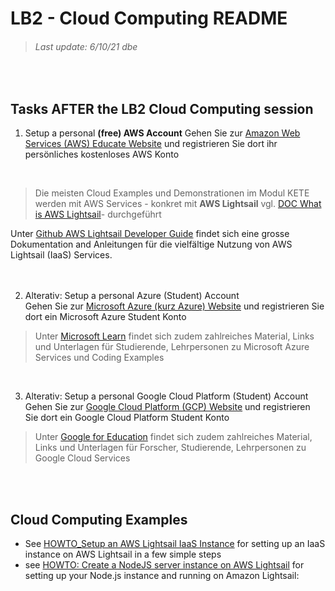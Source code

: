 # LB2 - Cloud Computing README
> ###### Last update: 6/10/21 dbe
</br>

## Tasks AFTER the LB2 Cloud Computing session  

1. Setup a personal **(free) AWS Account**
  Gehen Sie zur [Amazon Web Services (AWS) Educate Website](https://aws.amazon.com/de/education/awseducate/?nc1=h_ls) und registrieren Sie dort ihr persönliches kostenloses AWS   Konto
  </br>  

> Die meisten Cloud Examples und Demonstrationen im Modul KETE werden mit AWS Services - konkret mit **AWS Lightsail** vgl. [DOC What is AWS Lightsail](https://github.com/sawubona-gmbh/KETE-HS21-WORK/blob/17d6bd8729929c24e36ed1919a1ec17d6e634d0f/LB2-CloudComputing/DOC_AWS-Lightsail.md)- durchgeführt  
   
Unter [Github AWS Lightsail Developer Guide](https://github.com/awsdocs/amazon-lightsail-developer-guide/tree/master/doc_source) findet sich eine grosse Dokumentation and Anleitungen für die vielfältige Nutzung von AWS Lightsail (IaaS) Services.  
</br> 
</br> 

2. Alterativ: Setup a personal Azure (Student) Account
    </br>
    Gehen Sie zur [Microsoft Azure (kurz Azure) Website](https://azure.microsoft.com/de-de/free/students/) und registrieren Sie dort ein Microsoft Azure Student Konto
    </br>

> Unter [Microsoft Learn](https://docs.microsoft.com/de-de/learn/) findet sich zudem zahlreiches Material, Links und Unterlagen für Studierende, Lehrpersonen zu Microsoft Azure  Services und Coding Examples
</br>


3. Alterativ: Setup a personal Google Cloud Platform (Student) Account
   </br>
   Gehen Sie zur [Google Cloud Platform (GCP) Website](https://cloud.google.com/) und registrieren Sie dort ein Google Cloud Platform Student Konto
   </br>

> Unter [Google for Education](https://edu.google.com/products/google-cloud) findet sich zudem zahlreiches Material, Links und Unterlagen für Forscher, Studierende, Lehrpersonen zu Google Cloud Services  
</br>
</br>

## Cloud Computing Examples
* See [HOWTO_Setup an AWS Lightsail IaaS Instance](https://github.com/sawubona-gmbh/KETE-HS21-WORK/blob/19e2ef9e29935f0ebadc1c82edb84e20e89efb90/LB2-CloudComputing/HOWTO_Setup-AWS-Lightsail-Instance.md) for setting up an IaaS instance on AWS Lightsail in a few simple steps 
* see [HOWTO: Create a NodeJS server instance on AWS Lightsail](https://github.com/sawubona-gmbh/KETE-HS21-WORK/blob/60cac20cda529aeaaefa1f9d32c87749cb23ab77/LB2-CloudComputing/HOWTO_Setup-AWS-Lightsail-NodeJS-Instance.md) for setting up your Node.js instance and running on Amazon Lightsail:
</br>

